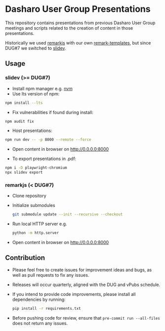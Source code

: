 # Dasharo User Group Presentations
<!--
SPDX-FileCopyrightText: 2024 3mdeb <contact@3mdeb.com>

SPDX-License-Identifier: CC-BY-SA-4.0
-->

This repository contains presentations from previous Dasharo User Group
meetings and scripts related to the creation of content in those presentations.

Historically we used [remarkjs](https://github.com/remarkjs/remark) with our
own [remark-templates](https://github.com/3mdeb/remark-templates), but since
DUG#7 we switched to [slidev](https://sli.dev/).

## Usage

### slidev (>= DUG#7)

* Install npm manager e.g. [nvm](https://github.com/nvm-sh/nvm?tab=readme-ov-file#install--update-script)
* Use lts version of npm:

```bash
npm install --lts
```

* Fix vulnerabilities if found during install:

```bash
npm audit fix
```

* Host presentations:

```bash
npm run dev -- -p 8000 --remote --force
```

- Open content in browser on http://0.0.0.0:8000

* To export presentations in .pdf:

```bash
npm i -D playwright-chromium
npx slidev export
```

### remarkjs (< DUG#7)

- Clone repository
- Initialize submodules

  ```bash
  git submodule update --init --recursive --checkout
  ```

- Run local HTTP server e.g.

  ```bash
  python -m http.server
  ```

- Open content in browser on http://0.0.0.0:8000

## Contribution

- Please feel free to create issues for improvement ideas and bugs, as well as
  pull requests to fix any issues.
- Releases will occur quarterly, aligned with the DUG and vPubs schedule.
- If you intend to provide code improvements, please install all dependencies
  by running:

  ```bash
  pip install -r requirements.txt
  ```

- Before pushing code for review, ensure that `pre-commit run --all-files` does
  not return any issues.
